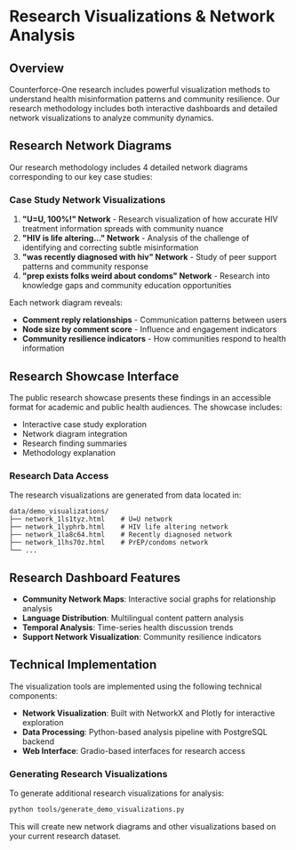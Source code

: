 # Research Visualizations & Network Analysis

## Overview

Counterforce-One research includes powerful visualization methods to understand health misinformation patterns and community resilience. Our research methodology includes both interactive dashboards and detailed network visualizations to analyze community dynamics.

## Research Network Diagrams

Our research methodology includes 4 detailed network diagrams corresponding to our key case studies:

### Case Study Network Visualizations

1. **"U=U, 100%!" Network** - Research visualization of how accurate HIV treatment information spreads with community nuance
2. **"HIV is life altering..." Network** - Analysis of the challenge of identifying and correcting subtle misinformation
3. **"was recently diagnosed with hiv" Network** - Study of peer support patterns and community response
4. **"prep exists folks weird about condoms" Network** - Research into knowledge gaps and community education opportunities

Each network diagram reveals:
- **Comment reply relationships** - Communication patterns between users
- **Node size by comment score** - Influence and engagement indicators
- **Community resilience indicators** - How communities respond to health information

## Research Showcase Interface

The public research showcase presents these findings in an accessible format for academic and public health audiences. The showcase includes:

- Interactive case study exploration
- Network diagram integration
- Research finding summaries
- Methodology explanation

### Research Data Access

The research visualizations are generated from data located in:
```
data/demo_visualizations/
├── network_1ls1tyz.html    # U=U network
├── network_1lyphrb.html    # HIV life altering network
├── network_1la8c64.html    # Recently diagnosed network
├── network_1lhs70z.html    # PrEP/condoms network
└── ...
```

## Research Dashboard Features

- **Community Network Maps**: Interactive social graphs for relationship analysis
- **Language Distribution**: Multilingual content pattern analysis
- **Temporal Analysis**: Time-series health discussion trends
- **Support Network Visualization**: Community resilience indicators

## Technical Implementation

The visualization tools are implemented using the following technical components:

- **Network Visualization**: Built with NetworkX and Plotly for interactive exploration
- **Data Processing**: Python-based analysis pipeline with PostgreSQL backend
- **Web Interface**: Gradio-based interfaces for research access

### Generating Research Visualizations

To generate additional research visualizations for analysis:

```bash
python tools/generate_demo_visualizations.py
```

This will create new network diagrams and other visualizations based on your current research dataset.
